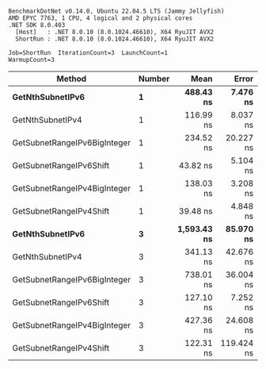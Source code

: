 ```

BenchmarkDotNet v0.14.0, Ubuntu 22.04.5 LTS (Jammy Jellyfish)
AMD EPYC 7763, 1 CPU, 4 logical and 2 physical cores
.NET SDK 8.0.403
  [Host]   : .NET 8.0.10 (8.0.1024.46610), X64 RyuJIT AVX2
  ShortRun : .NET 8.0.10 (8.0.1024.46610), X64 RyuJIT AVX2

Job=ShortRun  IterationCount=3  LaunchCount=1  
WarmupCount=3  

```
| Method                       | Number | Mean        | Error      | StdDev   | Min         | Max         | Gen0   | Allocated |
|----------------------------- |------- |------------:|-----------:|---------:|------------:|------------:|-------:|----------:|
| **GetNthSubnetIPv6**             | **1**      |   **488.43 ns** |   **7.476 ns** | **0.410 ns** |   **487.98 ns** |   **488.77 ns** | **0.0076** |     **696 B** |
| GetNthSubnetIPv4             | 1      |   116.99 ns |   8.037 ns | 0.441 ns |   116.58 ns |   117.46 ns | 0.0019 |     160 B |
| GetSubnetRangeIPv6BigInteger | 1      |   234.52 ns |  20.227 ns | 1.109 ns |   233.47 ns |   235.68 ns | 0.0050 |     432 B |
| GetSubnetRangeIPv6Shift      | 1      |    43.82 ns |   5.104 ns | 0.280 ns |    43.56 ns |    44.12 ns | 0.0019 |     160 B |
| GetSubnetRangeIPv4BigInteger | 1      |   138.03 ns |   3.208 ns | 0.176 ns |   137.82 ns |   138.13 ns | 0.0024 |     208 B |
| GetSubnetRangeIPv4Shift      | 1      |    39.48 ns |   4.848 ns | 0.266 ns |    39.31 ns |    39.78 ns | 0.0021 |     176 B |
| **GetNthSubnetIPv6**             | **3**      | **1,593.43 ns** |  **85.970 ns** | **4.712 ns** | **1,590.09 ns** | **1,598.82 ns** | **0.0248** |    **2168 B** |
| GetNthSubnetIPv4             | 3      |   341.13 ns |  42.676 ns | 2.339 ns |   339.13 ns |   343.70 ns | 0.0057 |     480 B |
| GetSubnetRangeIPv6BigInteger | 3      |   738.01 ns |  36.004 ns | 1.973 ns |   736.26 ns |   740.15 ns | 0.0153 |    1296 B |
| GetSubnetRangeIPv6Shift      | 3      |   127.10 ns |   7.252 ns | 0.398 ns |   126.70 ns |   127.49 ns | 0.0057 |     480 B |
| GetSubnetRangeIPv4BigInteger | 3      |   427.36 ns |  24.608 ns | 1.349 ns |   426.14 ns |   428.81 ns | 0.0072 |     624 B |
| GetSubnetRangeIPv4Shift      | 3      |   122.31 ns | 119.424 ns | 6.546 ns |   118.46 ns |   129.87 ns | 0.0062 |     528 B |
